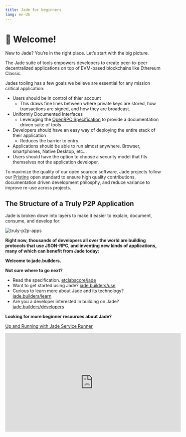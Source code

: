 ```yaml
---
title: Jade for beginners
lang: en-US
---
```


# 👋 Welcome!

New to Jade? You’re in the right place. Let’s start with the big picture.

The Jade suite of tools empowers developers to create peer-to-peer decentralized applications on top of EVM-based blockchains like Ethereum Classic.

Jades tooling has a few goals we believe are essential for any mission critical application:

- Users should be in control of thier account
    - This draws fine lines between where private keys are stored, how transactions are signed, and how they are broadcast.
- Uniformly Documented Interfaces
    - Leveraging the [OpenRPC Specification](https://open-rpc.org) to provide a documentation driven suite of tools
- Developers should have an easy way of deploying the entire stack of their application
    - Reduces the barrier to entry 
- Applications should be able to run almost anywhere. Browser, smartphones, Native Desktop, etc...
- Users should have the option to choose a security model that fits themselves not the application developer.

To maximize the quality of our open sourcce software, Jade projects follow our [Pristine](https://github.com/etclabscore/pristine) open standard to ensure high quality contributions, documentation driven development philosphy, and reduce variance to improve re-use across projects.


## The Structure of a Truly P2P Application

Jade is broken down into layers to make it easier to explain, document, consume, and develop for:

![truly-p2p-apps](https://cdn-images-1.medium.com/max/800/1*4VhB7PSRU64XXhLGeHKHIg.png)

**Right now, thousands of developers all over the world are building protocols that use JSON-RPC, and inventing new kinds of applications, many of which can benefit from Jade today:**

**Welcome to jade.builders.**

**Not sure where to go next?**

- Read the specification. [etclabscore/jade](https://github.com/etclabscore/jade)
- Want to get started using Jade? [jade.builders/use](/use/)
- Curious to learn more about Jade and its technology? [jade.builders/learn](/learn/)
- Are you a developer interested in building on Jade? [jade.builders/developers](/developers/)

**Looking for more beginner resources about Jade?**

[Up and Running with Jade Service Runner](https://www.youtube.com/watch?v=Y-Wdg1hgMls)
<iframe width="560" height="315" src="https://www.youtube.com/watch?v=Y-Wdg1hgMls" frameborder="0" allow="accelerometer; autoplay; encrypted-media; gyroscope; picture-in-picture" allowfullscreen></iframe>
